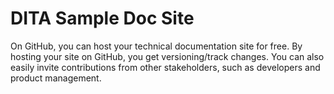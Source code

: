 # DITA Sample Doc Site

On GitHub, you can host your technical documentation site for free. By hosting your site on GitHub, you get versioning/track changes. You can also easily invite contributions from other stakeholders, such as developers and product management.
